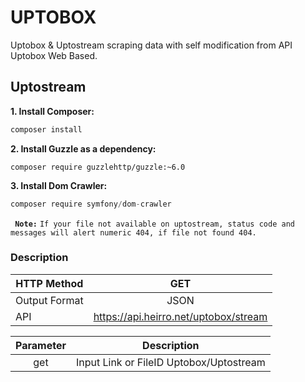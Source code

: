 # UPTOBOX
Uptobox &amp; Uptostream scraping data with self modification from API Uptobox Web Based.

## Uptostream
**1. Install Composer:**
```javascript
composer install
```
**2. Install Guzzle as a dependency:**
```javscript
composer require guzzlehttp/guzzle:~6.0
```
**3. Install Dom Crawler:**
```javascript
composer require symfony/dom-crawler
```

**``` Note:```** ``` If your file not available on uptostream, status code and messages will alert numeric 404, if file not found 404. ```

### Description
| HTTP Method  | GET |
| ------------- | :-------------: |
| Output Format  | JSON  |
| API | https://api.heirro.net/uptobox/stream |

| Parameter  | Description |
| :-------------: | ------------- |
| get  | Input Link or FileID Uptobox/Uptostream  |
